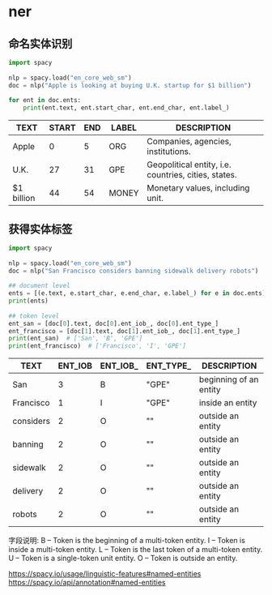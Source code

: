 # ner

## 命名实体识别



```python
import spacy
​
nlp = spacy.load("en_core_web_sm")
doc = nlp("Apple is looking at buying U.K. startup for $1 billion")
​
for ent in doc.ents:
    print(ent.text, ent.start_char, ent.end_char, ent.label_)
```

TEXT|START|END|LABEL|DESCRIPTION
--|--|--|--|--
Apple|0|5|ORG|Companies, agencies, institutions.
U.K.|27|31|GPE|Geopolitical entity, i.e. countries, cities, states.
$1 billion|44|54|MONEY|Monetary values, including unit.

## 获得实体标签
```python
import spacy
​
nlp = spacy.load("en_core_web_sm")
doc = nlp("San Francisco considers banning sidewalk delivery robots")
​
## document level
ents = [(e.text, e.start_char, e.end_char, e.label_) for e in doc.ents]
print(ents)
​
## token level
ent_san = [doc[0].text, doc[0].ent_iob_, doc[0].ent_type_]
ent_francisco = [doc[1].text, doc[1].ent_iob_, doc[1].ent_type_]
print(ent_san)  # ['San', 'B', 'GPE']
print(ent_francisco)  # ['Francisco', 'I', 'GPE']
```
TEXT|ENT_IOB|ENT_IOB_|ENT_TYPE_|DESCRIPTION
--|--|--|--|--
San|3|B|"GPE"|beginning of an entity
Francisco|1|I|"GPE"|inside an entity
considers|2|O|""|outside an entity
banning|2|O|""|outside an entity
sidewalk|2|O|""|outside an entity
delivery|2|O|""|outside an entity
robots|2|O|""|outside an entity

字段说明:
B – Token is the beginning of a multi-token entity.
I – Token is inside a multi-token entity.
L – Token is the last token of a multi-token entity.
U – Token is a single-token unit entity.
O – Token is outside an entity.



https://spacy.io/usage/linguistic-features#named-entities
https://spacy.io/api/annotation#named-entities